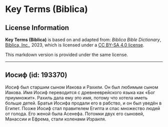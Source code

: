 # Key Terms (Biblica)

## License Information

**Key Terms (Biblica)** is based on and adapted from: _Biblica Bible Dictionary_, [Biblica, Inc.](https://www.biblica.com/), 2023, which is licensed under a [CC BY-SA 4.0 license](https://creativecommons.org/licenses/by-sa/4.0/legalcode.en).

This markdown version is provided under the same license.



--------------------------------

## Иосиф (id: 193370)

Иосиф был старшим сыном Иакова и Рахили. Он был любимым сыном Иакова. Имя Иосиф переводится с древнееврейского языка как «Бог приумножит». Рахиль дала ему это имя, потому что хотела иметь больше детей. Братья Иосифа продали его в рабство, и он был уведён в Египет. Позже Иосиф стал правителем Египта и спас множество людей от голода. Его женой была Асенефа. Потомки двух его сыновей, Манассии и Ефрема, стали коленами Израиля.


